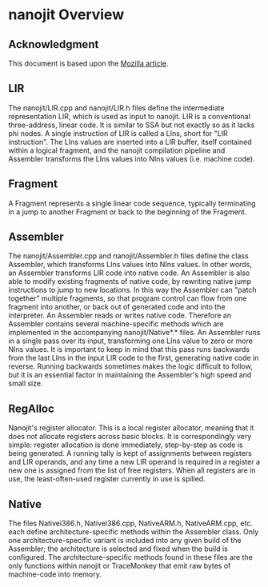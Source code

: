 # nanojit Overview

## Acknowledgment

This document is based upon the [Mozilla article](https://developer.mozilla.org/en-US/docs/Mozilla/Projects/SpiderMonkey/Internals/Tracing_JIT). 

## LIR
The nanojit/LIR.cpp and nanojit/LIR.h files define the intermediate representation LIR, which is used as input to nanojit. LIR is a conventional three-address, linear code. It is similar to SSA but not exactly so as it lacks phi nodes. A single instruction of LIR is called a LIns, short for "LIR instruction". The LIns values are inserted into a LIR buffer, itself contained within a logical fragment, and the nanojit compilation pipeline and Assembler transforms the LIns values into NIns values (i.e. machine code).

## Fragment
A Fragment represents a single linear code sequence, typically terminating in a jump to another Fragment or back to the beginning of the Fragment. 

## Assembler
The nanojit/Assembler.cpp and nanojit/Assembler.h files define the class Assembler, which transforms LIns values into NIns values. In other words, an Assembler transforms LIR code into native code. An Assembler is also able to modify existing fragments of native code, by rewriting native jump instructions to jump to new locations. In this way the Assembler can "patch together" multiple fragments, so that program control can flow from one fragment into another, or back out of generated code and into the interpreter.
An Assembler reads or writes native code. Therefore an Assembler contains several machine-specific methods which are implemented in the accompanying nanojit/Native*.* files.
An Assembler runs in a single pass over its input, transforming one LIns value to zero or more NIns values. It is important to keep in mind that this pass runs backwards from the last LIns in the input LIR code to the first, generating native code in reverse. Running backwards sometimes makes the logic difficult to follow, but it is an essential factor in maintaining the Assembler's high speed and small size.

## RegAlloc
Nanojit's register allocator. This is a local register allocator, meaning that it does not allocate registers across basic blocks. It is correspondingly very simple: register allocation is done immediately, step-by-step as code is being generated. A running tally is kept of assignments between registers and LIR operands, and any time a new LIR operand is required in a register a new one is assigned from the list of free registers. When all registers are in use, the least-often-used register currently in use is spilled.

## Native
The files Nativei386.h, Nativei386.cpp, NativeARM.h, NativeARM.cpp, etc. each define architecture-specific methods within the Assembler class. Only one architecture-specific variant is included into any given build of the Assembler; the architecture is selected and fixed when the build is configured.
The architecture-specific methods found in these files are the only functions within nanojit or TraceMonkey that emit raw bytes of machine-code into memory.
